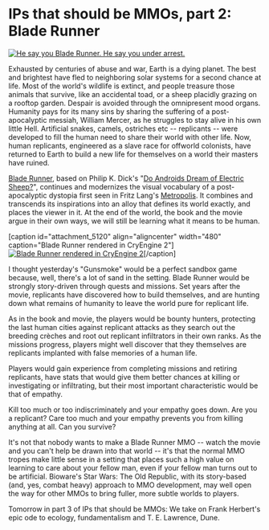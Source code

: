 # IPs that should be MMOs, part 2: Blade Runner

[![](http://westkarana.com/wp-content/uploads/2010/05/bladerunner-480x360.jpg "He say you Blade Runner. He say you under arrest.")](http://westkarana.com/wp-content/uploads/2010/05/bladerunner.jpg)

Exhausted by centuries of abuse and war, Earth is a dying planet. The best and brightest have fled to neighboring solar systems for a second chance at life. Most of the world's wildlife is extinct, and people treasure those animals that survive, like an accidental toad, or a sheep placidly grazing on a rooftop garden. Despair is avoided through the omnipresent mood organs. Humanity pays for its many sins by sharing the suffering of a post-apocalyptic messiah, William Mercer, as he struggles to stay alive in his own little Hell. Artificial snakes, camels, ostriches etc -- replicants -- were developed to fill the human need to share their world with other life. Now, human replicants, engineered as a slave race for offworld colonists, have returned to Earth to build a new life for themselves on a world their masters have ruined.

[Blade Runner](http://en.wikipedia.org/wiki/Blade_Runner), based on Philip K. Dick's "[Do Androids Dream of Electric Sheep?](http://en.wikipedia.org/wiki/Do_Androids_Dream_of_Electric_Sheep%3F)", continues and modernizes the visual vocabulary of a post-apocalyptic dystopia first seen in Fritz Lang's [Metropolis](http://en.wikipedia.org/wiki/Metropolis_(film)). It combines and transcends its inspirations into an alloy that defines its world exactly, and places the viewer in it. At the end of the world, the book and the movie argue in their own ways, we will still be learning what it means to be human.

[caption id="attachment\_5120" align="aligncenter" width="480" caption="Blade Runner rendered in CryEngine 2"][![](http://westkarana.com/wp-content/uploads/2010/05/155394-bladerunner-480x264.jpg "Blade Runner rendered in CryEngine 2")](http://www.destructoid.com/gearbox-had-the-opportunity-to-make-a-blade-runner-game-155394.phtml)[/caption]

I thought yesterday's "Gunsmoke" would be a perfect sandbox game because, well, there's a lot of sand in the setting. Blade Runner would be strongly story-driven through quests and missions. Set years after the movie, replicants have discovered how to build themselves, and are hunting down what remains of humanity to leave the world pure for replicant life.

As in the book and movie, the players would be bounty hunters, protecting the last human cities against replicant attacks as they search out the breeding crèches and root out replicant infiltrators in their own ranks. As the missions progress, players might well discover that they themselves are replicants implanted with false memories of a human life. 

Players would gain experience from completing missions and retiring replicants, have stats that would give them better chances at killing or investigating or infiltrating, but their most important characteristic would be that of empathy.

Kill too much or too indiscriminately and your empathy goes down. Are you a replicant? Care too much and your empathy prevents you from killing anything at all. Can you survive?

It's not that nobody wants to make a Blade Runner MMO -- watch the movie and you can't help be drawn into that world -- it's that the normal MMO tropes make little sense in a setting that places such a high value on learning to care about your fellow man, even if your fellow man turns out to be artificial. Bioware's Star Wars: The Old Republic, with its story-based (and, yes, combat heavy) approach to MMO development, may well open the way for other MMOs to bring fuller, more subtle worlds to players.

Tomorrow in part 3 of IPs that should be MMOs: We take on Frank Herbert's epic ode to ecology, fundamentalism and T. E. Lawrence, Dune.
